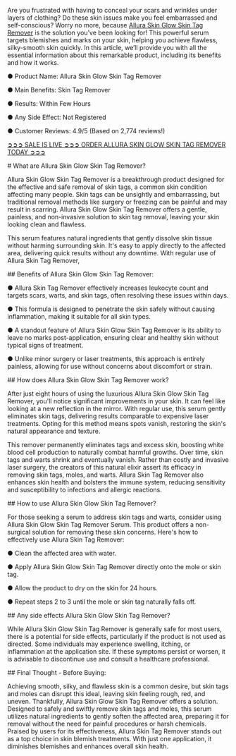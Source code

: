 Are you frustrated with having to conceal your scars and wrinkles under layers of clothing? Do these skin issues make you feel embarrassed and self-conscious? Worry no more, because [Allura Skin Glow Skin Tag Remover](https://www.facebook.com/alluraglowskintagremover/) is the solution you’ve been looking for! This powerful serum targets blemishes and marks on your skin, helping you achieve flawless, silky-smooth skin quickly. In this article, we’ll provide you with all the essential information about this remarkable product, including its benefits and how it works.

‍● Product Name: Allura Skin Glow Skin Tag Remover

‍● Main Benefits: Skin Tag Remover

‍● Results: Within Few Hours‍

‍● Any Side Effect: Not Registered‍

‍● Customer Reviews: 4.9/5 (Based on 2,774 reviews!)‍

[‍➲➲➲ SALE IS LIVE ➲➲➲ ORDER ALLURA SKIN GLOW SKIN TAG REMOVER TODAY ➲➲➲](https://atozsupplement.com/allura-skin-glow-skin-tag-remover/)

‍# What are Allura Skin Glow Skin Tag Remover?‍

Allura Skin Glow Skin Tag Remover is a breakthrough product designed for the effective and safe removal of skin tags, a common skin condition affecting many people. Skin tags can be unsightly and embarrassing, but traditional removal methods like surgery or freezing can be painful and may result in scarring. Allura Skin Glow Skin Tag Remover offers a gentle, painless, and non-invasive solution to skin tag removal, leaving your skin looking clean and flawless.

This serum features natural ingredients that gently dissolve skin tissue without harming surrounding skin. It's easy to apply directly to the affected area, delivering quick results without any downtime. With regular use of Allura Skin Tag Remover,

#‍# Benefits of Allura Skin Glow Skin Tag Remover:

● Allura Skin Tag Remover effectively increases leukocyte count and targets scars, warts, and skin tags, often resolving these issues within days.

● This formula is designed to penetrate the skin safely without causing inflammation, making it suitable for all skin types.

● A standout feature of Allura Skin Glow Skin Tag Remover is its ability to leave no marks post-application, ensuring clear and healthy skin without typical signs of treatment.

● Unlike minor surgery or laser treatments, this approach is entirely painless, allowing for use without concerns about discomfort or strain.

#‍# How does Allura Skin Glow Skin Tag Remover work?

After just eight hours of using the luxurious Allura Skin Glow Skin Tag Remover, you'll notice significant improvements in your skin. It can feel like looking at a new reflection in the mirror. With regular use, this serum gently eliminates skin tags, delivering results comparable to expensive laser treatments. Opting for this method means spots vanish, restoring the skin's natural appearance and texture.

This remover permanently eliminates tags and excess skin, boosting white blood cell production to naturally combat harmful growths. Over time, skin tags and warts shrink and eventually vanish. Rather than costly and invasive laser surgery, the creators of this natural elixir assert its efficacy in removing skin tags, moles, and warts. Allura Skin Tag Remover also enhances skin health and bolsters the immune system, reducing sensitivity and susceptibility to infections and allergic reactions.

#‍# How to use Allura Skin Glow Skin Tag Remover?

For those seeking a serum to address skin tags and warts, consider using Allura Skin Glow Skin Tag Remover Serum. This product offers a non-surgical solution for removing these skin concerns. Here's how to effectively use Allura Skin Tag Remover:

● Clean the affected area with water.

● Apply Allura Skin Glow Skin Tag Remover directly onto the mole or skin tag.

● Allow the product to dry on the skin for 24 hours.

● Repeat steps 2 to 3 until the mole or skin tag naturally falls off.

‍## Any side effects Allura Skin Glow Skin Tag Remover?

While Allura Skin Glow Skin Tag Remover is generally safe for most users, there is a potential for side effects, particularly if the product is not used as directed. Some individuals may experience swelling, itching, or inflammation at the application site. If these symptoms persist or worsen, it is advisable to discontinue use and consult a healthcare professional.

#‍# Final Thought - Before Buying:

Achieving smooth, silky, and flawless skin is a common desire, but skin tags and moles can disrupt this ideal, leaving skin feeling rough, red, and uneven. Thankfully, Allura Skin Glow Skin Tag Remover offers a solution. Designed to safely and swiftly remove skin tags and moles, this serum utilizes natural ingredients to gently soften the affected area, preparing it for removal without the need for painful procedures or harsh chemicals. Praised by users for its effectiveness, Allura Skin Tag Remover stands out as a top choice in skin blemish treatments. With just one application, it diminishes blemishes and enhances overall skin health.


